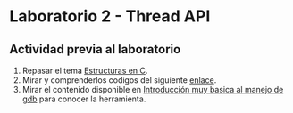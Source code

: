 # Laboratorio 2 - Thread API #


## Actividad previa al laboratorio ##

1. Repasar el tema [Estructuras en C](https://github.com/dannymrock/UdeA-SO-Lab/blob/master/lab0/lab0b/parte4/estructuras.ipynb).
2. Mirar y comprenderlos codigos del siguiente [enlace](./codigo).
3. Mirar el contenido disponible en [Introducción muy basica al manejo de gdb](./herramientas/gdb) para conocer la herramienta.
